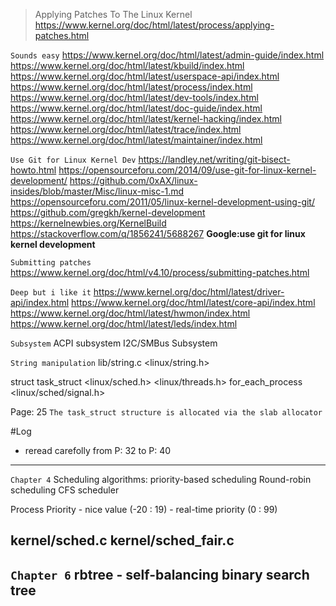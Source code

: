 > Applying Patches To The Linux Kernel
https://www.kernel.org/doc/html/latest/process/applying-patches.html


`Sounds easy`
https://www.kernel.org/doc/html/latest/admin-guide/index.html
https://www.kernel.org/doc/html/latest/kbuild/index.html
https://www.kernel.org/doc/html/latest/userspace-api/index.html
https://www.kernel.org/doc/html/latest/process/index.html
https://www.kernel.org/doc/html/latest/dev-tools/index.html
https://www.kernel.org/doc/html/latest/doc-guide/index.html
https://www.kernel.org/doc/html/latest/kernel-hacking/index.html
https://www.kernel.org/doc/html/latest/trace/index.html
https://www.kernel.org/doc/html/latest/maintainer/index.html

`Use Git for Linux Kernel Dev`
https://landley.net/writing/git-bisect-howto.html
https://opensourceforu.com/2014/09/use-git-for-linux-kernel-development/
https://github.com/0xAX/linux-insides/blob/master/Misc/linux-misc-1.md
https://opensourceforu.com/2011/05/linux-kernel-development-using-git/
https://github.com/gregkh/kernel-development
https://kernelnewbies.org/KernelBuild
https://stackoverflow.com/q/1856241/5688267
**Google:use git for linux kernel development**


`Submitting patches`
https://www.kernel.org/doc/html/v4.10/process/submitting-patches.html


`Deep but i like it`
https://www.kernel.org/doc/html/latest/driver-api/index.html
https://www.kernel.org/doc/html/latest/core-api/index.html
https://www.kernel.org/doc/html/latest/hwmon/index.html
https://www.kernel.org/doc/html/latest/leds/index.html



`Subsystem`
ACPI subsystem
I2C/SMBus Subsystem

`String manipulation`
lib/string.c  <linux/string.h>


struct task_struct <linux/sched.h>
<linux/threads.h>
for_each_process <linux/sched/signal.h>



Page: 25 ``The task_struct structure is allocated via the slab allocator``




#Log
- reread carefolly from P: 32 to P: 40



--------------------------------------------------------------------------------
`Chapter 4`
Scheduling algorithms:
	priority-based scheduling
	Round-robin scheduling
	CFS scheduler

Process Priority
	- nice value (-20 : 19)
	- real-time priority (0 : 99)

kernel/sched.c
kernel/sched_fair.c
--------------------------------------------------------------------------------
`Chapter 6`
rbtree
	- self-balancing binary search tree
--------------------------------------------------------------------------------